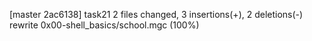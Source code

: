 [master 2ac6138] task21
 2 files changed, 3 insertions(+), 2 deletions(-)
 rewrite 0x00-shell_basics/school.mgc (100%)

